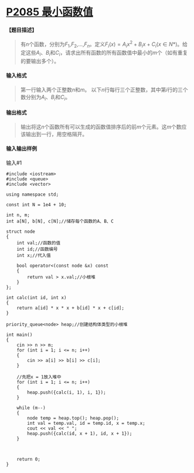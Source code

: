 # [P2085 最小函数值](https://www.luogu.com.cn/problem/P2085)
#### 【题目描述】
>有$n$个函数，分别为$F_{1}$,$F_{2}$,...,$F_{n}$。定义$F_{i}(x)=A_{i}x^2+B_{i}x+C_{i}(x∈N*)$。给定这些$A_{i}$、$B_{i}$和$C_{i}$，请求出所有函数的所有函数值中最小的$m$个（如有重复的要输出多个）。
#### 输入格式
>第一行输入两个正整数$n$和$m$。
以下$n$行每行三个正整数，其中第$i$行的三个数分别为$A_{i}$、$B_{i}$和$C_{i}$。
#### 输出格式
>输出将这$n$个函数所有可以生成的函数值排序后的前$m$个元素。这$m$个数应该输出到一行，用空格隔开。
#### 输入输出样例
输入#1

```
#include <iostream>
#include <queue>
#include <vector>

using namespace std;

const int N = 1e4 + 10;

int n, m;
int a[N], b[N], c[N];//储存每个函数的A、B、C

struct node
{
    int val;//函数的值
    int id;//函数编号
    int x;//代入值 

    bool operator<(const node &x) const
    {
        return val > x.val;//小根堆
    }
};

int calc(int id, int x)
{
    return a[id] * x * x + b[id] * x + c[id];
}

priority_queue<node> heap;//创建结构体类型的小根堆

int main()
{
    cin >> n >> m;
    for (int i = 1; i <= n; i++)
    {
        cin >> a[i] >> b[i] >> c[i];
    }

    //先把x = 1放入堆中
    for (int i = 1; i <= n; i++)
    {
        heap.push({calc(i, 1), i, 1});
    }

    while (m--)
    {
        node temp = heap.top(); heap.pop();
        int val = temp.val, id = temp.id, x = temp.x;
        cout << val << " ";
        heap.push({calc(id, x + 1), id, x + 1});
    }



    return 0;
}
```
